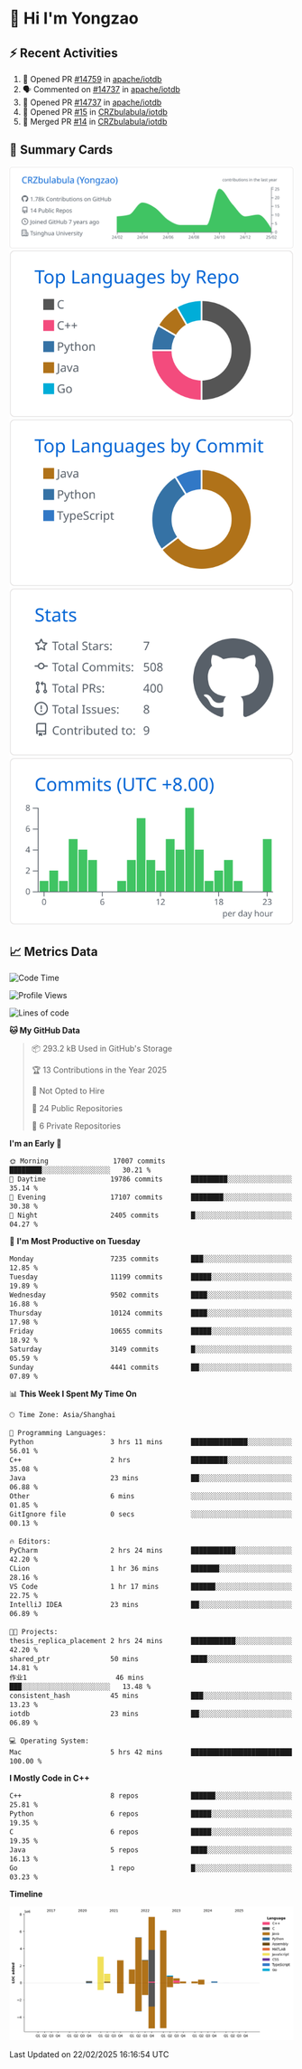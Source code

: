 # 👋 Hi I'm Yongzao

## ⚡ Recent Activities
<!--START_SECTION:activity-->
1. 💪 Opened PR [#14759](https://github.com/apache/iotdb/pull/14759) in [apache/iotdb](https://github.com/apache/iotdb)
2. 🗣 Commented on [#14737](https://github.com/apache/iotdb/pull/14737#issuecomment-2606632528) in [apache/iotdb](https://github.com/apache/iotdb)
3. 💪 Opened PR [#14737](https://github.com/apache/iotdb/pull/14737) in [apache/iotdb](https://github.com/apache/iotdb)
4. 💪 Opened PR [#15](https://github.com/CRZbulabula/iotdb/pull/15) in [CRZbulabula/iotdb](https://github.com/CRZbulabula/iotdb)
5. 🎉 Merged PR [#14](https://github.com/CRZbulabula/iotdb/pull/14) in [CRZbulabula/iotdb](https://github.com/CRZbulabula/iotdb)
<!--END_SECTION:activity-->

## 🎑 Summary Cards

[![](https://raw.githubusercontent.com/CRZbulabula/CRZbulabula/main/profile-summary-card-output/github/0-profile-details.svg)](https://github.com/vn7n24fzkq/github-profile-summary-cards)
[![](https://raw.githubusercontent.com/CRZbulabula/CRZbulabula/main/profile-summary-card-output/github/1-repos-per-language.svg)](https://github.com/vn7n24fzkq/github-profile-summary-cards) [![](https://raw.githubusercontent.com/CRZbulabula/CRZbulabula/main/profile-summary-card-output/github/2-most-commit-language.svg)](https://github.com/vn7n24fzkq/github-profile-summary-cards)
[![](https://raw.githubusercontent.com/CRZbulabula/CRZbulabula/main/profile-summary-card-output/github/3-stats.svg)](https://github.com/vn7n24fzkq/github-profile-summary-cards) [![](https://raw.githubusercontent.com/CRZbulabula/CRZbulabula/main/profile-summary-card-output/github/4-productive-time.svg)](https://github.com/vn7n24fzkq/github-profile-summary-cards)

## 📈 Metrics Data

<!--START_SECTION:waka-->
![Code Time](http://img.shields.io/badge/Code%20Time-818%20hrs%2014%20mins-blue)

![Profile Views](http://img.shields.io/badge/Profile%20Views-0-blue)

![Lines of code](https://img.shields.io/badge/From%20Hello%20World%20I%27ve%20Written-32.3%20million%20lines%20of%20code-blue)

**🐱 My GitHub Data** 

> 📦 293.2 kB Used in GitHub's Storage 
 > 
> 🏆 13 Contributions in the Year 2025
 > 
> 🚫 Not Opted to Hire
 > 
> 📜 24 Public Repositories 
 > 
> 🔑 6 Private Repositories 
 > 
**I'm an Early 🐤** 

```text
🌞 Morning                17007 commits       ████████░░░░░░░░░░░░░░░░░   30.21 % 
🌆 Daytime                19786 commits       █████████░░░░░░░░░░░░░░░░   35.14 % 
🌃 Evening                17107 commits       ████████░░░░░░░░░░░░░░░░░   30.38 % 
🌙 Night                  2405 commits        █░░░░░░░░░░░░░░░░░░░░░░░░   04.27 % 
```
📅 **I'm Most Productive on Tuesday** 

```text
Monday                   7235 commits        ███░░░░░░░░░░░░░░░░░░░░░░   12.85 % 
Tuesday                  11199 commits       █████░░░░░░░░░░░░░░░░░░░░   19.89 % 
Wednesday                9502 commits        ████░░░░░░░░░░░░░░░░░░░░░   16.88 % 
Thursday                 10124 commits       ████░░░░░░░░░░░░░░░░░░░░░   17.98 % 
Friday                   10655 commits       █████░░░░░░░░░░░░░░░░░░░░   18.92 % 
Saturday                 3149 commits        █░░░░░░░░░░░░░░░░░░░░░░░░   05.59 % 
Sunday                   4441 commits        ██░░░░░░░░░░░░░░░░░░░░░░░   07.89 % 
```


📊 **This Week I Spent My Time On** 

```text
🕑︎ Time Zone: Asia/Shanghai

💬 Programming Languages: 
Python                   3 hrs 11 mins       ██████████████░░░░░░░░░░░   56.01 % 
C++                      2 hrs               █████████░░░░░░░░░░░░░░░░   35.08 % 
Java                     23 mins             ██░░░░░░░░░░░░░░░░░░░░░░░   06.88 % 
Other                    6 mins              ░░░░░░░░░░░░░░░░░░░░░░░░░   01.85 % 
GitIgnore file           0 secs              ░░░░░░░░░░░░░░░░░░░░░░░░░   00.13 % 

🔥 Editors: 
PyCharm                  2 hrs 24 mins       ███████████░░░░░░░░░░░░░░   42.20 % 
CLion                    1 hr 36 mins        ███████░░░░░░░░░░░░░░░░░░   28.16 % 
VS Code                  1 hr 17 mins        ██████░░░░░░░░░░░░░░░░░░░   22.75 % 
IntelliJ IDEA            23 mins             ██░░░░░░░░░░░░░░░░░░░░░░░   06.89 % 

🐱‍💻 Projects: 
thesis_replica_placement 2 hrs 24 mins       ███████████░░░░░░░░░░░░░░   42.20 % 
shared_ptr               50 mins             ████░░░░░░░░░░░░░░░░░░░░░   14.81 % 
作业1                      46 mins             ███░░░░░░░░░░░░░░░░░░░░░░   13.48 % 
consistent_hash          45 mins             ███░░░░░░░░░░░░░░░░░░░░░░   13.23 % 
iotdb                    23 mins             ██░░░░░░░░░░░░░░░░░░░░░░░   06.89 % 

💻 Operating System: 
Mac                      5 hrs 42 mins       █████████████████████████   100.00 % 
```

**I Mostly Code in C++** 

```text
C++                      8 repos             ██████░░░░░░░░░░░░░░░░░░░   25.81 % 
Python                   6 repos             █████░░░░░░░░░░░░░░░░░░░░   19.35 % 
C                        6 repos             █████░░░░░░░░░░░░░░░░░░░░   19.35 % 
Java                     5 repos             ████░░░░░░░░░░░░░░░░░░░░░   16.13 % 
Go                       1 repo              █░░░░░░░░░░░░░░░░░░░░░░░░   03.23 % 
```



**Timeline**

![Lines of Code chart](https://raw.githubusercontent.com/CRZbulabula/CRZbulabula/main/assets/bar_graph.png)


 Last Updated on 22/02/2025 16:16:54 UTC
<!--END_SECTION:waka-->

